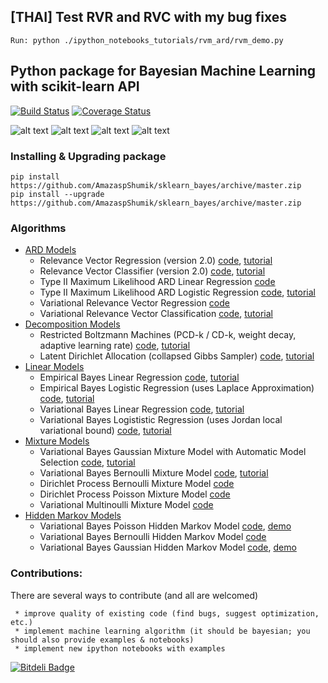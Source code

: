 ## [THAI] Test RVR and RVC with my bug fixes
    Run: python ./ipython_notebooks_tutorials/rvm_ard/rvm_demo.py



##                        Python package for Bayesian Machine Learning with scikit-learn API
[![Build Status](https://travis-ci.org/AmazaspShumik/sklearn-bayes.svg?branch=master)](https://travis-ci.org/AmazaspShumik/sklearn-bayes)
[![Coverage Status](https://coveralls.io/repos/github/AmazaspShumik/sklearn-bayes/badge.svg)](https://coveralls.io/github/AmazaspShumik/sklearn-bayes)

![alt text](https://github.com/AmazaspShumik/sklearn-bayes/blob/master/figure_1.png)
![alt text](https://github.com/AmazaspShumik/sklearn-bayes/blob/master/figure_4.png)
![alt text](https://github.com/AmazaspShumik/sklearn-bayes/blob/master/figure_3.png)
![alt text](https://github.com/AmazaspShumik/sklearn-bayes/blob/master/figure_2.png)


### Installing & Upgrading package

    pip install https://github.com/AmazaspShumik/sklearn_bayes/archive/master.zip
    pip install --upgrade https://github.com/AmazaspShumik/sklearn_bayes/archive/master.zip

   
### Algorithms
* [ARD Models](https://github.com/AmazaspShumik/sklearn-bayes/tree/master/skbayes/rvm_ard_models)
     * Relevance Vector Regression (version 2.0) [code](https://github.com/AmazaspShumik/sklearn-bayes/blob/master/skbayes/rvm_ard_models/fast_rvm.py), [tutorial](https://github.com/AmazaspShumik/sklearn-bayes/blob/master/ipython_notebooks_tutorials/rvm_ard/rvm_demo.ipynb)
     * Relevance Vector Classifier (version 2.0) [code](https://github.com/AmazaspShumik/sklearn-bayes/blob/master/skbayes/rvm_ard_models/fast_rvm.py), [tutorial](https://github.com/AmazaspShumik/sklearn-bayes/blob/master/ipython_notebooks_tutorials/rvm_ard/rvm_demo.ipynb)
     * Type II Maximum Likelihood ARD Linear Regression  [code](https://github.com/AmazaspShumik/sklearn-bayes/blob/master/skbayes/rvm_ard_models/fast_rvm.py)
     * Type II Maximum Likelihood ARD Logistic Regression  [code](https://github.com/AmazaspShumik/sklearn-bayes/blob/master/skbayes/rvm_ard_models/fast_rvm.py), [tutorial](https://github.com/AmazaspShumik/sklearn-bayes/blob/master/ipython_notebooks_tutorials/rvm_ard/ard_classification_demo.ipynb)
     * Variational Relevance Vector Regression [code](https://github.com/AmazaspShumik/sklearn_bayes/blob/master/skbayes/rvm_ard_models/vrvm.py)
     * Variational Relevance Vector Classification [code](https://github.com/AmazaspShumik/sklearn_bayes/blob/master/skbayes/rvm_ard_models/vrvm.py), [tutorial](https://github.com/AmazaspShumik/sklearn-bayes/blob/master/ipython_notebooks_tutorials/rvm_ard/vbard_classification.ipynb) 
* [Decomposition Models](https://github.com/AmazaspShumik/sklearn-bayes/tree/master/skbayes/decomposition_models)
     * Restricted Boltzmann Machines (PCD-k / CD-k, weight decay, adaptive learning rate) [code](https://github.com/AmazaspShumik/sklearn-bayes/blob/master/skbayes/decomposition_models/rbm.py), [tutorial](https://github.com/AmazaspShumik/sklearn-bayes/blob/master/ipython_notebooks_tutorials/decomposition_models/rbm_demo.ipynb)
     * Latent Dirichlet Allocation (collapsed Gibbs Sampler) [code](https://github.com/AmazaspShumik/sklearn-bayes/blob/master/skbayes/decomposition_models/gibbs_lda_cython.pyx), [tutorial](https://github.com/AmazaspShumik/sklearn-bayes/blob/master/ipython_notebooks_tutorials/decomposition_models/example_lda.ipynb)
* [Linear Models](https://github.com/AmazaspShumik/sklearn-bayes/blob/master/skbayes/linear_models)
     * Empirical Bayes Linear Regression [code](https://github.com/AmazaspShumik/sklearn-bayes/blob/master/skbayes/linear_models/bayes_linear.py), [tutorial](https://github.com/AmazaspShumik/sklearn-bayes/blob/master/ipython_notebooks_tutorials/linear_models/bayesian_linear_regression.ipynb)
     * Empirical Bayes Logistic Regression (uses Laplace Approximation)  [code](https://github.com/AmazaspShumik/sklearn-bayes/blob/master/skbayes/linear_models/bayes_logistic.py), [tutorial](https://github.com/AmazaspShumik/sklearn-bayes/blob/master/ipython_notebooks_tutorials/linear_models/bayesian_logistic_regression_demo.ipynb)
     * Variational Bayes Linear Regression  [code](https://github.com/AmazaspShumik/sklearn-bayes/blob/master/skbayes/linear_models/bayes_linear.py), [tutorial](https://github.com/AmazaspShumik/sklearn-bayes/blob/master/ipython_notebooks_tutorials/linear_models/bayesian_linear_regression.ipynb)
     * Variational Bayes Logististic Regression (uses Jordan local variational bound) [code](https://github.com/AmazaspShumik/sklearn-bayes/blob/master/skbayes/linear_models/bayes_logistic.py), [tutorial](https://github.com/AmazaspShumik/sklearn-bayes/blob/master/ipython_notebooks_tutorials/linear_models/bayesian_logistic_regression_demo.ipynb)
* [Mixture Models](https://github.com/AmazaspShumik/sklearn-bayes/blob/master/skbayes/mixture_models)
     * Variational Bayes Gaussian Mixture Model with Automatic Model Selection [code](https://github.com/AmazaspShumik/sklearn-bayes/blob/master/skbayes/mixture_models/mixture.py), [tutorial](https://github.com/AmazaspShumik/sklearn-bayes/blob/master/ipython_notebooks_tutorials/mixture_models/example_gaussian_mixture_with_ard.ipynb)
     * Variational Bayes Bernoulli Mixture Model [code](https://github.com/AmazaspShumik/sklearn-bayes/blob/master/skbayes/mixture_models/mixture.py), [tutorial](https://github.com/AmazaspShumik/sklearn-bayes/blob/master/ipython_notebooks_tutorials/mixture_models/example_bernoulli_mixture.ipynb)
     * Dirichlet Process Bernoulli Mixture Model [code](https://github.com/AmazaspShumik/sklearn-bayes/blob/master/skbayes/mixture_models/dpmixture.py)
     * Dirichlet Process Poisson Mixture Model [code](https://github.com/AmazaspShumik/sklearn-bayes/blob/master/skbayes/mixture_models/dpmixture.py)
     * Variational Multinoulli Mixture Model [code](https://github.com/AmazaspShumik/sklearn-bayes/blob/master/skbayes/mixture_models/mixture.py)
* [Hidden Markov Models](https://github.com/AmazaspShumik/sklearn-bayes/tree/master/skbayes/hidden_markov_models)
     * Variational Bayes Poisson Hidden Markov Model [code](https://github.com/AmazaspShumik/sklearn-bayes/blob/master/skbayes/hidden_markov_models/hmm.py), [demo](https://github.com/AmazaspShumik/sklearn-bayes/blob/master/ipython_notebooks_tutorials/hidden_markov_models/examples_hmm.ipynb)
     * Variational Bayes Bernoulli Hidden Markov Model [code](https://github.com/AmazaspShumik/sklearn-bayes/blob/master/skbayes/hidden_markov_models/hmm.py)
     * Variational Bayes Gaussian Hidden Markov Model [code](https://github.com/AmazaspShumik/sklearn-bayes/blob/master/skbayes/hidden_markov_models/hmm.py), [demo](https://github.com/AmazaspShumik/sklearn-bayes/blob/master/ipython_notebooks_tutorials/hidden_markov_models/examples_hmm.ipynb)

### Contributions:

There are several ways to contribute (and all are welcomed)

     * improve quality of existing code (find bugs, suggest optimization, etc.)
     * implement machine learning algorithm (it should be bayesian; you should also provide examples & notebooks)
     * implement new ipython notebooks with examples 


[![Bitdeli Badge](https://d2weczhvl823v0.cloudfront.net/AmazaspShumik/sklearn_bayes/trend.png)](https://bitdeli.com/free "Bitdeli Badge")

